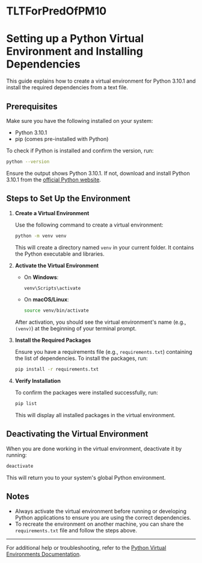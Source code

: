 # TLTForPredOfPM10

# Setting up a Python Virtual Environment and Installing Dependencies

This guide explains how to create a virtual environment for Python 3.10.1 and install the required dependencies from a text file.

## Prerequisites

Make sure you have the following installed on your system:

- Python 3.10.1
- pip (comes pre-installed with Python)

To check if Python is installed and confirm the version, run:

```bash
python --version
```

Ensure the output shows Python 3.10.1. If not, download and install Python 3.10.1 from the [official Python website](https://www.python.org/).

## Steps to Set Up the Environment

1. **Create a Virtual Environment**

   Use the following command to create a virtual environment:

   ```bash
   python -m venv venv
   ```

   This will create a directory named `venv` in your current folder. It contains the Python executable and libraries.

2. **Activate the Virtual Environment**

   - On **Windows**:

     ```bash
     venv\Scripts\activate
     ```

   - On **macOS/Linux**:

     ```bash
     source venv/bin/activate
     ```

   After activation, you should see the virtual environment's name (e.g., `(venv)`) at the beginning of your terminal prompt.

3. **Install the Required Packages**

   Ensure you have a requirements file (e.g., `requirements.txt`) containing the list of dependencies. To install the packages, run:

   ```bash
   pip install -r requirements.txt
   ```

4. **Verify Installation**

   To confirm the packages were installed successfully, run:

   ```bash
   pip list
   ```

   This will display all installed packages in the virtual environment.

## Deactivating the Virtual Environment

When you are done working in the virtual environment, deactivate it by running:

```bash
deactivate
```

This will return you to your system's global Python environment.

## Notes

- Always activate the virtual environment before running or developing Python applications to ensure you are using the correct dependencies.
- To recreate the environment on another machine, you can share the `requirements.txt` file and follow the steps above.

---

For additional help or troubleshooting, refer to the [Python Virtual Environments Documentation](https://docs.python.org/3/library/venv.html).
